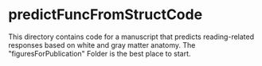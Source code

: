 # predictFuncFromStructCode

This directory contains code for a manuscript that predicts reading-related responses based on white and gray matter anatomy. The "figuresForPublication" Folder is the best place to start.
